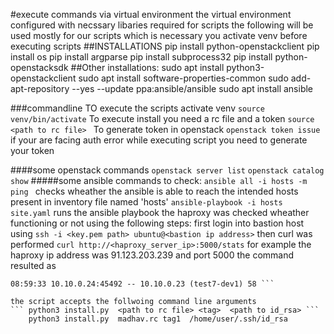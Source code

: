 #execute commands via virtual environment 
    the virtual environment configured with necssary libaries required for scripts the following will be used mostly for our scripts 
    which is necessary you activate venv before executing scripts
##INSTALLATIONS 
    pip install python-openstackclient
    pip install os
    pip install argparse
    pip install subprocess32
    pip install python-openstacksdk
##Other installations:
    sudo apt install python3-openstackclient
    sudo apt install software-properties-common
    sudo add-apt-repository --yes --update ppa:ansible/ansible
    sudo apt install ansible


###commandline 
TO execute the scripts activate venv
``` source venv/bin/activate ```
To execute install you need a rc file and a token 
```source <path to rc file> ``` 
To generate token in openstack
``` openstack token issue ```
if your are facing auth error while executing script you need to generate your token 

####some openstack commands
    ``` openstack server list ```
    ``` openstack catalog show ```
#####some ansible commands to check:
```ansible all -i hosts -m ping ``` 
checks wheather the ansible is able to reach the intended hosts present in inventory file named 'hosts'
``` ansible-playbook -i hosts site.yaml ```
runs the ansible playbook
the haproxy was checked wheather functioning or not using the following steps:
first login into bastion host using 
``` ssh -i <key.pem path> ubuntu@<bastion ip address> ```
then curl was performed
``` curl http://<haproxy_server_ip>:5000/stats ```
for example the haproxy ip address was 91.123.203.239 and port 5000
the command resulted as 
```curl http://91.123.203.239:5000
08:59:33 10.10.0.24:45492 -- 10.10.0.23 (test7-dev1) 58 ```

the script accepts the follwoing command line arguments
``` python3 install.py  <path to rc file> <tag>  <path to id_rsa> ```
    python3 install.py  madhav.rc tag1  /home/user/.ssh/id_rsa